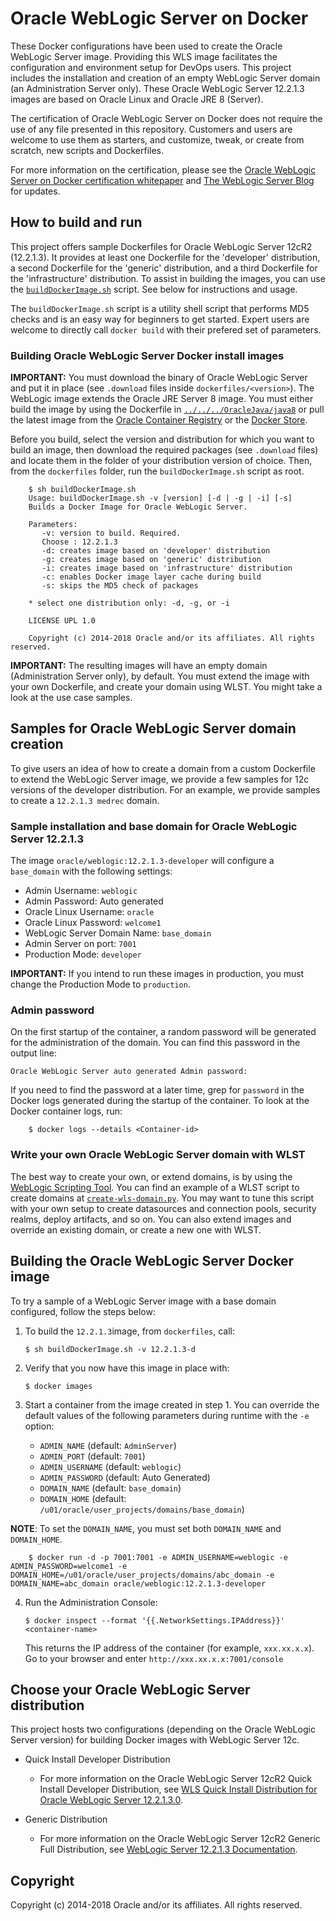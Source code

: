 Oracle WebLogic Server on Docker
=================================
These  Docker configurations have been used to create the Oracle WebLogic Server image. Providing this WLS image facilitates the configuration and environment setup for DevOps users. This project includes the installation and creation of an empty WebLogic Server domain (an Administration Server only). These Oracle WebLogic Server 12.2.1.3 images are based on Oracle Linux and Oracle JRE 8 (Server).

The certification of Oracle WebLogic Server on Docker does not require the use of any file presented in this repository. Customers and users are welcome to use them as starters, and customize, tweak, or create from scratch, new scripts and Dockerfiles.

For more information on the certification, please see the [Oracle WebLogic Server on Docker certification whitepaper](http://www.oracle.com/technetwork/middleware/weblogic/overview/weblogic-server-docker-containers-2491959.pdf) and [The WebLogic Server Blog](https://blogs.oracle.com/WebLogicServer/) for updates.

## How to build and run
This project offers sample Dockerfiles for Oracle WebLogic Server 12cR2 (12.2.1.3). It provides at least one Dockerfile for the 'developer' distribution, a second Dockerfile for the 'generic' distribution, and a third Dockerfile for the 'infrastructure' distribution. To assist in building the images, you can use the [`buildDockerImage.sh`](dockerfiles/buildDockerImage.sh) script. See below for instructions and usage.

The `buildDockerImage.sh` script is a utility shell script that performs MD5 checks and is an easy way for beginners to get started. Expert users are welcome to directly call `docker build` with their prefered set of parameters.


### Building Oracle WebLogic Server Docker install images
**IMPORTANT:** You must download the binary of Oracle WebLogic Server and put it in place (see `.download` files inside `dockerfiles/<version>`). The WebLogic image extends the Oracle JRE Server 8 image. You must either build the image by using the Dockerfile in [`../../../OracleJava/java8`](https://github.com/oracle/docker-images/tree/master/OracleJava/java-8) or pull the latest image from the [Oracle Container Registry](https://container-registry.oracle.com) or the [Docker Store](https://store.docker.com).

Before you build, select the version and distribution for which you want to build an image, then download the required packages (see `.download` files) and locate them in the folder of your distribution version of choice. Then, from the `dockerfiles` folder, run the `buildDockerImage.sh` script as root.

        $ sh buildDockerImage.sh
        Usage: buildDockerImage.sh -v [version] [-d | -g | -i] [-s]
        Builds a Docker Image for Oracle WebLogic Server.

        Parameters:
           -v: version to build. Required.
           Choose : 12.2.1.3
           -d: creates image based on 'developer' distribution
           -g: creates image based on 'generic' distribution
           -i: creates image based on 'infrastructure' distribution
           -c: enables Docker image layer cache during build
           -s: skips the MD5 check of packages

        * select one distribution only: -d, -g, or -i

        LICENSE UPL 1.0

        Copyright (c) 2014-2018 Oracle and/or its affiliates. All rights reserved.

**IMPORTANT:** The resulting images will have an empty domain (Administration Server only), by default. You must extend the image with your own Dockerfile, and create your domain using WLST. You might take a look at the use case samples.

## Samples for Oracle WebLogic Server domain creation
To give users an idea of how to create a domain from a custom Dockerfile to extend the WebLogic Server image, we provide a few samples for 12c versions of the developer distribution. For an example, we provide samples to create a `12.2.1.3 medrec` domain.

### Sample installation and base domain for Oracle WebLogic Server 12.2.1.3
The image `oracle/weblogic:12.2.1.3-developer` will configure a `base_domain` with the following settings:

 * Admin Username: `weblogic`
 * Admin Password: Auto generated
 * Oracle Linux Username: `oracle`
 * Oracle Linux Password: `welcome1`
 * WebLogic Server Domain Name: `base_domain`
 * Admin Server on port: `7001`
 * Production Mode: `developer`

**IMPORTANT:** If you intend to run these images in production, you must change the Production Mode to `production`.


### Admin password

On the first startup of the container, a random password will be generated for the administration of the domain. You can find this password in the output line:

`Oracle WebLogic Server auto generated Admin password:`

If you need to find the password at a later time, grep for `password` in the Docker logs generated during the startup of the container.  To look at the Docker container logs, run:

        $ docker logs --details <Container-id>

### Write your own Oracle WebLogic Server domain with WLST
The best way to create your own, or extend domains, is by using the [WebLogic Scripting Tool](https://docs.oracle.com/middleware/1221/cross/wlsttasks.htm). You can find an example of a WLST script to create domains at [`create-wls-domain.py`](dockerfiles/12.2.1.3/container-scripts/create-wls-domain.py). You may want to tune this script with your own setup to create datasources and connection pools, security realms, deploy artifacts, and so on. You can also extend images and override an existing domain, or create a new one with WLST.

## Building the Oracle WebLogic Server Docker image
To try a sample of a WebLogic Server image with a base domain configured, follow the steps below:

  1. To build the `12.2.1.3`image, from `dockerfiles`, call:

        `$ sh buildDockerImage.sh -v 12.2.1.3-d`

  2. Verify that you now have this image in place with:

        `$ docker images`

  3. Start a container from the image created in step 1.
     You can override the default values of the following parameters during runtime with the `-e` option:
      * `ADMIN_NAME`     (default: `AdminServer`)
      * `ADMIN_PORT`     (default: `7001`)
      * `ADMIN_USERNAME` (default: `weblogic`)
      * `ADMIN_PASSWORD` (default: Auto Generated)
      * `DOMAIN_NAME`    (default: `base_domain`)
      * `DOMAIN_HOME`    (default: `/u01/oracle/user_projects/domains/base_domain`)

**NOTE**: To set the `DOMAIN_NAME`, you must set both `DOMAIN_NAME` and `DOMAIN_HOME`.

        $ docker run -d -p 7001:7001 -e ADMIN_USERNAME=weblogic -e ADMIN_PASSWORD=welcome1 -e DOMAIN_HOME=/u01/oracle/user_projects/domains/abc_domain -e DOMAIN_NAME=abc_domain oracle/weblogic:12.2.1.3-developer

  4. Run the Administration Console:

        `$ docker inspect --format '{{.NetworkSettings.IPAddress}}' <container-name>`

        This returns the IP address of the container (for example, `xxx.xx.x.x`). Go to your browser and enter `http://xxx.xx.x.x:7001/console`


## Choose your Oracle WebLogic Server distribution
This project hosts two configurations (depending on the Oracle WebLogic Server version) for building Docker images with WebLogic Server 12c.

 * Quick Install Developer Distribution

   - For more information on the Oracle WebLogic Server 12cR2 Quick Install Developer Distribution, see [WLS Quick Install Distribution for Oracle WebLogic Server 12.2.1.3.0](http://download.oracle.com/otn/nt/middleware/12c/wls/12213/README.txt).


 * Generic Distribution

   - For more information on the Oracle WebLogic Server 12cR2 Generic Full Distribution, see [WebLogic Server 12.2.1.3 Documentation](http://docs.oracle.com/middleware/12213/wls/index.html).

## Copyright
Copyright (c) 2014-2018 Oracle and/or its affiliates. All rights reserved.
